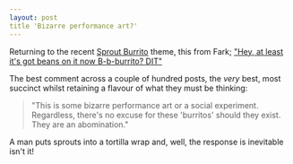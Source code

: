 ```yaml
---
layout: post
title 'Bizarre performance art?'
---
```


Returning to the recent [Sprout Burrito](http://bazbt3.10centuries.org/2017/08/28/sprout-burrito-inventor) theme, this from Fark;  ["Hey, at least it's got beans on it now B-b-burrito? DIT"](https://m.fark.com/comments/9716024/first)

The best comment across a couple of hundred posts, the *very* best, most succinct whilst retaining a flavour of what they must be thinking:

> "This is some bizarre performance art or a social experiment. Regardless, there's no excuse for these 'burritos' should they exist. They are an abomination."

A man puts sprouts into a tortilla wrap and, well, the response is inevitable isn't it!
